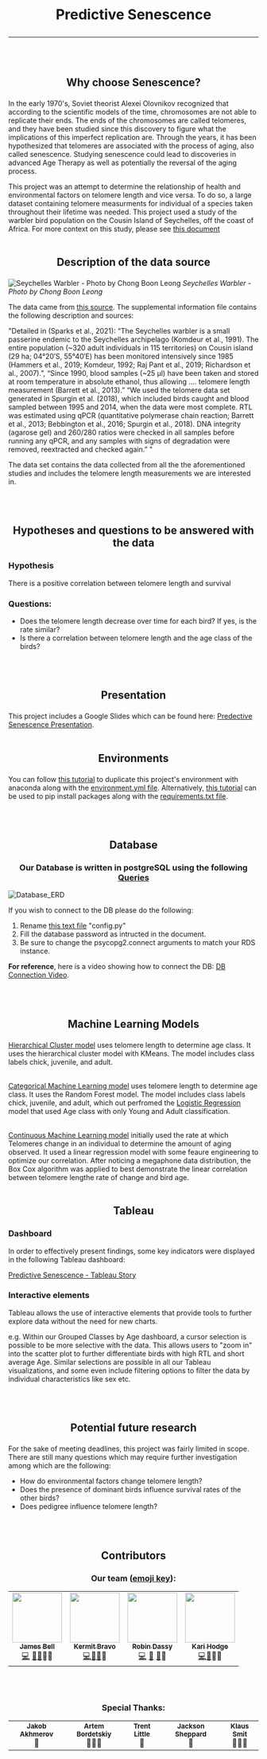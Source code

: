 # **<p align="center">Predictive Senescence</p>** 
---
<br/><br/>
## **<p align="center">Why choose Senescence?</p>**

In the early 1970's, Soviet theorist Alexei Olovnikov recognized that according to the scientific models of the time, chromosomes are not able to replicate their ends. The ends of the chromosomes are called telomeres, and they have been studied since this discovery to figure what the implications of this imperfect replication are. Through the years, it has been hypothesized that telomeres are associated with the process of aging, also called senescence. Studying senescence could lead to discoveries in advanced Age Therapy as well as potentially the reversal of the aging process.

This project was an attempt to determine the relationship of health and environmental factors on telomere length and vice versa. To do so, a large dataset containing telomere measurments for individual of a species taken throughout their lifetime was needed. This project used a study of the warbler bird population on the Cousin Island of Seychelles, off the coast of Africa. For more context on this study, please see [this document](https://github.com/MuzX9p088KKe/Predictive_Senescence/blob/main/Resources/Data/Bird_Data/BirdData_README.docx)
  <br/><br/>

## **<p align="center">Description of the data source</p>**

![Seychelles Warbler - Photo by Chong Boon Leong](https://user-images.githubusercontent.com/76575162/133174385-668707e5-8097-49fb-8998-21ec680a55eb.jpg)
<em>Seychelles Warbler - Photo by Chong Boon Leong</em>

The data came from [this source](https://data.world/datagov-uk/e102ccd7-cd2a-4e73-8fe2-ec3f5f415ae5). The supplemental information file contains the following description and sources:

"Detailed in (Sparks et al., 2021): “The Seychelles warbler is a small passerine endemic to the Seychelles archipelago (Komdeur et al., 1991). The entire population (~320 adult individuals in 115 territories) on Cousin island (29 ha; 04°20′S, 55°40′E) has been monitored intensively since 1985 (Hammers et al., 2019; Komdeur, 1992; Raj Pant et al., 2019; Richardson et al., 2007).”, “Since 1990, blood samples (~25 μl) have been taken and stored at room temperature in absolute ethanol, thus allowing …. telomere length measurement (Barrett et al., 2013).” “We used the telomere data set generated in Spurgin et al. (2018), which included birds caught and blood sampled between 1995 and 2014, when the data were most complete. RTL was estimated using qPCR (quantitative polymerase chain reaction; Barrett et al., 2013; Bebbington et al., 2016; Spurgin et al., 2018). DNA integrity (agarose gel) and 260/280 ratios were checked in all samples before running any qPCR, and any samples with signs of degradation were removed, reextracted and checked again.” "

The data set contains the data collected from all the the aforementioned studies and includes the telomere length measurements we are interested in.

<br/><br/>

## **<p align="center">Hypotheses and questions to be answered with the data</p>**

### Hypothesis

There is a positive correlation between telomere length and survival

### Questions:

- Does the telomere length decrease over time for each bird? If yes, is the rate similar?
- Is there a correlation between telomere length and the age class of the birds?

<br/><br/>
## **<p align="center">Presentation</p>**

This project includes a Google Slides which can be found here: [Predective Senescence Presentation](https://docs.google.com/presentation/d/1L9v7cA1KCoQ5ybVa5znx3wh-Nd-GpyE_nK2fvRqJfrA/edit?usp=sharing).
<br/><br/>

## **<p align="center">Environments</p>**

You can follow [this tutorial](https://conda.io/projects/conda/en/latest/user-guide/tasks/manage-environments.html#creating-an-environment-from-an-environment-yml-file) to duplicate this project's environment with anaconda along with the [environment.yml file](https://github.com/Rdassy/Predictive_Senescence/blob/main/environment.yml).
Alternatively, [this tutorial](https://note.nkmk.me/en/python-pip-install-requirements/) can be used to pip install packages along with the [requirements.txt file](https://github.com/Rdassy/Predictive_Senescence/blob/main/requirements.txt).

<br/><br/>
## **<p align="center">Database</p>**

### **<p align="center">Our Database is written in postgreSQL using the following [Queries](https://github.com/Rdassy/Predictive_Senescence/tree/main/Resources/Data/Formatting/SQL%20Files)</p>**

![Database_ERD](https://github.com/Rdassy/Predictive_Senescence/blob/main/Resources/Data/Formatting/Schema_ERD.png?raw=true)

If you wish to connect to the DB please do the following:
1. Rename [this text file](https://github.com/Rdassye/Predictive_Senescence/blob/main/Resources/Notebook/RENAME_ME.txt) "config.py"
2. Fill the database password as intructed in the document. 
3. Be sure to change the psycopg2.connect arguments to match your RDS instance. 

**For reference**, here is a video showing how to connect the DB: [DB Connection Video](https://github.com/Rdassy/Predictive_Senescence/blob/main/Resources/Data/How%20to%20connect%20to%20AWS%20Server.mp4).

<br/><br/>
## **<p align="center">Machine Learning Models</p>**

[Hierarchical Cluster model](https://github.com/Rdassy/Predictive_Senescence/blob/main/Resources/Notebook/HierarchicalClusteronly.ipynb) uses telomere length to determine age class. It uses the hierarchical cluster model with KMeans. The model includes class labels chick, juvenile, and adult. 
<br/><br/>

[Categorical Machine Learning model](https://github.com/Rdassy/Predictive_Senescence/blob/main/Resources/Notebook/RandomForest.ipynb) uses telomere length to determine age class. It uses the Random Forest model. The model includes class labels chick, juvenile, and adult, which out perfromed the [Logistic Regression](https://github.com/Rdassy/Predictive_Senescence/blob/main/Resources/Notebook/newLogisticRegression.ipynb) model that used Age class with only Young and Adult classification. 
<br/><br/>

[Continuous Machine Learning model](https://github.com/Rdassy/Predictive_Senescence/blob/main/Resources/Notebook/teloRateOfChange.ipynb) initially used the rate at which Telomeres change in an individual to determine the amount of aging observed. It used a linear regression model with some feaure engineering to optimize our correlation. After noticing a megaphone data distribution, the Box Cox algorithm was applied to best demonstrate the linear correlation between telomere lengthe rate of change and bird age.
<br/><br/>

## **<p align="center">Tableau</p>**

### Dashboard

In order to effectively present findings, some key indicators were displayed in the following Tableau dashboard:

[Predictive Senescence - Tableau Story](https://public.tableau.com/views/Predictive_Senescence/PredictiveSenescence?:language=en-US&publish=yes&:display_count=n&:origin=viz_share_link)

### Interactive elements

Tableau allows the use of interactive elements that provide tools to further explore data without the need for new charts.

e.g. Within our Grouped Classes by Age dashboard, a cursor selection is possible to be more selective with the data. This allows users to "zoom in" into the scatter plot to further differentiate birds with high RTL and short average Age. Similar selections are possible in all our Tableau visualizations, and some even include filtering options to filter the data by individual characteristics like sex etc.

<br/><br/>

## **<p align="center">Potential future research</p>**

For the sake of meeting deadlines, this project was fairly limited in scope. There are still many questions which may require further investigation among which are the following:

- How do environmental factors change telomere length?
- Does the presence of dominant birds influence survival rates of the other birds?
- Does pedigree influence telomere length?

<br/><br/>

## **<p align="center">Contributors</p>**

### <p align="center">Our team ([emoji key](https://allcontributors.org/docs/en/emoji-key)):</p>

<table align= "center">
  <tr>
    <td align="center"><a href="https://github.com/Jamesrx33"><img src="https://avatars.githubusercontent.com/u/68870179?v=4?s=100" width="100px;" alt=""/><br /><sub><b>James Bell</b></sub></a><br /><a href="https://github.com/Rdassy/Predictive_Senescence/commits?author=Jamesrx33" title="Code">💻</a> <a href="https://github.com/Rdassy/Predictive_Senescence/pulls?q=is%3Apr+reviewed-by%3AJamesrx33" title="Reviewed Pull Requests">👀<a href="#ideas-Jamesrx33" title="Ideas, Planning, & Feedback">🤔</a><span title="Data">🔣</span><span title="Research">🔬</span></td>
    <td align="center"><a href="https://github.com/kermitbravo"><img src="https://avatars.githubusercontent.com/u/24511616?v=4?s=100" width="100px;" alt=""/><br /><sub><b>Kermit Bravo</b></sub></a><br /><a href="https://github.com/Rdassy/Predictive_Senescence/commits?author=kermitbravo" title="Code">💻</a><a href="#design-kermitbravo" title="Design">🎨</a><a href="#ideas-kermitbravo" title="Ideas, Planning, & Feedback">🤔</a><span title="Research">🔬</span></td>
    <td align="center"><a href="https://github.com/Rdassy"><img src="https://avatars.githubusercontent.com/u/76575162?v=4?s=100" width="100px;" alt=""/><br /><sub><b>Robin Dassy</b></sub></a><br /><a href="https://github.com/Rdassy/Predictive_Senescence/commits?author=Rdassy" title="Code">💻</a> <a href="https://github.com/Rdassy/Predictive_Senescence/pulls?q=is%3Apr+reviewed-by%3ARdassy" title="Reviewed Pull Requests">👀</a> <a href="#ideas-Rdassy" title="Ideas, Planning, & Feedback">🤔</a><span title="Research">🔬</span></td>
    <td align="center"><a href="https://github.com/Khodge15"><img src="https://avatars.githubusercontent.com/u/82460401?v=4?s=100" width="100px;" alt=""/><br /><sub><b>Kari Hodge</b></sub></a><br /><a href="https://github.com/Rdassy/Predictive_Senescence/commits?author=Khodge15" title="Code">💻</a><a href="#ideas-Khodge15" title="Ideas, Planning, & Feedback">🤔</a><span title="Data">🔣</span><span title="Research">🔬</span></td>
  
  </tr>
 </table>
 <br/><br/>
  
  ### <p align="center">Special Thanks:</p>
  
  <table align= "center">
    <tr>
      <td align="center"><sub><b>Jakob Akhmerov</b></sub><br /><span title="Ideas, Planning, & Feedback">🤔</span></td>
      <td align="center"><sub><b>Artem Bordetskiy</b></sub><br /><span title="Mentoring">🧑‍🏫</a><Span title="Ideas, Planning, & Feedback">🤔</span></td>
      <td align="center"><sub><b>Trent Little</b></sub><br /><span title="Ideas, Planning, & Feedback">🤔</span></td>
      <td align="center"><sub><b>Jackson Sheppard</b></sub><br /><span title="Ideas, Planning, & Feedback">🤔</span></td>
      <td align="center"><sub><b>Klaus Smit</b></sub><br /><span title="Mentoring">🧑‍🏫</span><span title="Ideas, Planning, & Feedback">🤔</span></td>
    </tr>
  </table>
 
